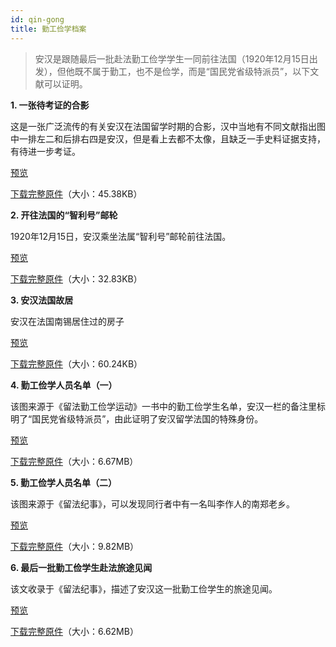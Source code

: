 ```yaml
---
id: qin-gong
title: 勤工俭学档案
---
```

>安汉是跟随最后一批赴法勤工俭学学生一同前往法国（1920年12月15日出发），但他既不属于勤工，也不是俭学，而是“国民党省级特派员”，以下文献可以证明。

**1. 一张待考证的合影**

这是一张广泛流传的有关安汉在法国留学时期的合影，汉中当地有不同文献指出图中一排左二和后排右四是安汉，但是看上去都不太像，且缺乏一手史料证据支持，有待进一步考证。
  
<a href='http://p6dzsyolx.bkt.clouddn.com/HeYing.jpg' target='_blank'>预览</a>

<a href='http://p6dzsyolx.bkt.clouddn.com/HeYing.jpg' download="http://p6dzsyolx.bkt.clouddn.com/HeYing.jpg">下载完整原件</a>（大小：45.38KB）

**2. 开往法国的“智利号”邮轮**

1920年12月15日，安汉乘坐法属“智利号”邮轮前往法国。
  
<a href='http://p6dzsyolx.bkt.clouddn.com/YouLun.jpg' target='_blank'>预览</a>

<a href='http://p6dzsyolx.bkt.clouddn.com/YouLun.jpg' download="http://p6dzsyolx.bkt.clouddn.com/YouLun.jpg">下载完整原件</a>（大小：32.83KB）

**3. 安汉法国故居**

安汉在法国南锡居住过的房子
  
<a href='http://p6dzsyolx.bkt.clouddn.com/GuJu.jpg' target='_blank'>预览</a>

<a href='http://p6dzsyolx.bkt.clouddn.com/GuJu.jpg' download="http://p6dzsyolx.bkt.clouddn.com/GuJu.jpg">下载完整原件</a>（大小：60.24KB）

**4. 勤工俭学人员名单（一）**

该图来源于《留法勤工俭学运动》一书中的勤工俭学生名单，安汉一栏的备注里标明了“国民党省级特派员”，由此证明了安汉留学法国的特殊身份。
  
<a href='http://p6dzsyolx.bkt.clouddn.com/TePaiYuan.jpg' target='_blank'>预览</a>

<a href='http://p6dzsyolx.bkt.clouddn.com/TePaiYuan-big.pdf' download="http://p6dzsyolx.bkt.clouddn.com/TePaiYuan-big.pdf">下载完整原件</a>（大小：6.67MB）

**5. 勤工俭学人员名单（二）**

该图来源于《留法纪事》，可以发现同行者中有一名叫李作人的南郑老乡。
  
<a href='http://p6dzsyolx.bkt.clouddn.com/LiuFaJiShi.jpg' target='_blank'>预览</a>

<a href='http://p6dzsyolx.bkt.clouddn.com/LiuFaJiShi-big.pdf' download="http://p6dzsyolx.bkt.clouddn.com/LiuFaJiShi-big.pdf">下载完整原件</a>（大小：9.82MB）

**6. 最后一批勤工俭学生赴法旅途见闻**

该文收录于《留法纪事》，描述了安汉这一批勤工俭学生的旅途见闻。
 
<a href='http://p6dzsyolx.bkt.clouddn.com/lv-tu-jian-wen-small.jpg' target='_blank'>预览</a>

<a href='http://p6dzsyolx.bkt.clouddn.com/lv-tu-jian-wen-big.pdf' download="http://p6dzsyolx.bkt.clouddn.com/lv-tu-jian-wen-big.pdf">下载完整原件</a>（大小：6.62MB）

